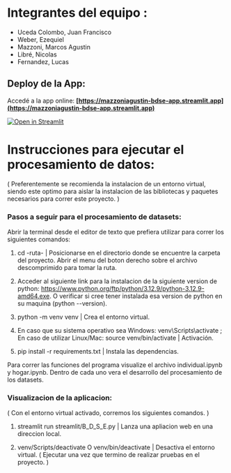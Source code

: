 # Integrantes del equipo : 

- Uceda Colombo, Juan Francisco
- Weber, Ezequiel
- Mazzoni, Marcos Agustin
- Libré, Nicolas
- Fernandez, Lucas

##  Deploy de la App:

  Accedé a la app online:
**[https://mazzoniagustin-bdse-app.streamlit.app](https://mazzoniagustin-bdse-app.streamlit.app)**

[![Open in Streamlit](https://static.streamlit.io/badges/streamlit_badge_black_white.svg)](https://mazzoniagustin-bdse-app.streamlit.app)


# Instrucciones para ejecutar el procesamiento de datos:

( Preferentemente se recomienda la instalacion de un entorno virtual, siendo este optimo para aislar la instalacion de las bibliotecas y paquetes necesarios para correr este proyecto. )

### Pasos a seguir para el procesamiento de datasets: 

Abrir la terminal desde el editor de texto que prefiera utilizar para correr los siguientes comandos: 

1. cd -ruta- | Posicionarse en el directorio donde se encuentre la carpeta del proyecto. Abrir el menu del boton derecho sobre el archivo descomprimido para tomar la ruta.

2. Acceder al siguiente link para la instalacion de la siguiente version de python: https://www.python.org/ftp/python/3.12.9/python-3.12.9-amd64.exe. O verificar si cree tener instalada esa version de python en su maquina (python --version). 

2. python -m venv venv  |  Crea el entorno virtual.

3. En caso que su sistema operativo sea Windows: venv\Scripts\activate ; En caso de utilizar Linux/Mac: source venv/bin/activate  |  Activación.

4. pip install -r requirements.txt | Instala las dependencias.

Para correr las funciones del programa visualize el archivo individual.ipynb y hogar.ipynb. Dentro de cada uno vera el desarrollo del procesamiento de los datasets.

### Visualizacion de la aplicacion: 

( Con el entorno virtual activado, corremos los siguientes comandos. )

1. streamlit run streamlit/B_D_S_E.py  |  Lanza una apliacion web en una direccion local.

2. venv/Scripts/deactivate O venv/bin/deactivate  |  Desactiva el entorno virtual. ( Ejecutar una vez que termino de realizar pruebas en el proyecto. )

